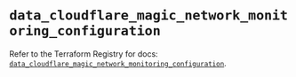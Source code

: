 # `data_cloudflare_magic_network_monitoring_configuration`

Refer to the Terraform Registry for docs: [`data_cloudflare_magic_network_monitoring_configuration`](https://registry.terraform.io/providers/cloudflare/cloudflare/5.3.0/docs/data-sources/magic_network_monitoring_configuration).
